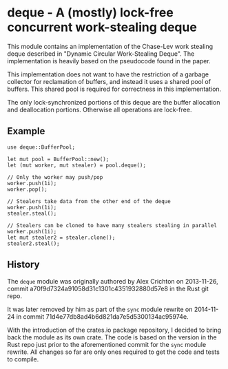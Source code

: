# deque - A (mostly) lock-free concurrent work-stealing deque

This module contains an implementation of the Chase-Lev work stealing deque
described in "Dynamic Circular Work-Stealing Deque". The implementation is
heavily based on the pseudocode found in the paper.

This implementation does not want to have the restriction of a garbage
collector for reclamation of buffers, and instead it uses a shared pool of
buffers. This shared pool is required for correctness in this
implementation.

The only lock-synchronized portions of this deque are the buffer allocation
and deallocation portions. Otherwise all operations are lock-free.

## Example

    use deque::BufferPool;

    let mut pool = BufferPool::new();
    let (mut worker, mut stealer) = pool.deque();

    // Only the worker may push/pop
    worker.push(1i);
    worker.pop();

    // Stealers take data from the other end of the deque
    worker.push(1i);
    stealer.steal();

    // Stealers can be cloned to have many stealers stealing in parallel
    worker.push(1i);
    let mut stealer2 = stealer.clone();
    stealer2.steal();

## History

The `deque` module was originally authored by Alex Crichton on 2013-11-26,
commit a70f9d7324a91058d31c1301c4351932880d57e8 in the Rust git repo.

It was later removed by him as part of the `sync` module rewrite on 2014-11-24
in commit 71d4e77db8ad4b6d821da7e5d5300134ac95974e.

With the introduction of the crates.io package repository, I decided to bring
back the module as its own crate. The code is based on the version in the Rust
repo just prior to the aforementioned commit for the `sync` module rewrite. All
changes so far are only ones required to get the code and tests to compile.
